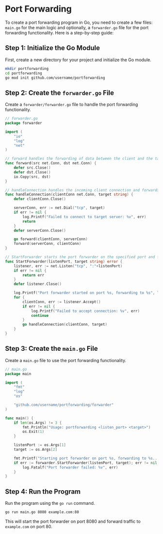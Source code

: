 # Port Forwarding

To create a port forwarding program in Go, you need to create a few files: `main.go` for the main logic and optionally, a `forwarder.go` file for the port forwarding functionality. Here is a step-by-step guide:

## Step 1: Initialize the Go Module

First, create a new directory for your project and initialize the Go module.

```sh
mkdir portforwarding
cd portforwarding
go mod init github.com/username/portforwarding
```

## Step 2: Create the `forwarder.go` File

Create a `forwarder/forwarder.go` file to handle the port forwarding functionality.

```go
// forwarder.go
package forwarder

import (
	"io"
	"log"
	"net"
)

// forward handles the forwarding of data between the client and the target server.
func forward(src net.Conn, dst net.Conn) {
    defer src.Close()
    defer dst.Close()
    io.Copy(src, dst)
}

// handleConnection handles the incoming client connection and forwards data to the target server.
func handleConnection(clientConn net.Conn, target string) {
    defer clientConn.Close()

    serverConn, err := net.Dial("tcp", target)
    if err != nil {
        log.Printf("Failed to connect to target server: %v", err)
        return
    }
    defer serverConn.Close()

    go forward(clientConn, serverConn)
    forward(serverConn, clientConn)
}

// StartForwarder starts the port forwarder on the specified port and forwards traffic to the target server.
func StartForwarder(listenPort, target string) error {
    listener, err := net.Listen("tcp", ":"+listenPort)
    if err != nil {
        return err
    }
    defer listener.Close()

    log.Printf("Port forwarder started on port %s, forwarding to %s", listenPort, target)
    for {
        clientConn, err := listener.Accept()
        if err != nil {
            log.Printf("Failed to accept connection: %v", err)
            continue
        }
        go handleConnection(clientConn, target)
    }
}

```

## Step 3: Create the `main.go` File

Create a `main.go` file to use the port forwarding functionality.

```go
// main.go
package main

import (
	"fmt"
	"log"
	"os"

	"github.com/username/portforwarding/forwarder"
)

func main() {
	if len(os.Args) != 3 {
		fmt.Println("Usage: portforwarding <listen_port> <target>")
		os.Exit(1)
	}

	listenPort := os.Args[1]
	target := os.Args[2]

	fmt.Printf("Starting port forwarder on port %s, forwarding to %s...\n", listenPort, target)
	if err := forwarder.StartForwarder(listenPort, target); err != nil {
		log.Fatalf("Port forwarder failed: %v", err)
	}
}

```

## Step 4: Run the Program

Run the program using the `go run` command.

```sh
go run main.go 8080 example.com:80
```

This will start the port forwarder on port 8080 and forward traffic to `example.com` on port 80.